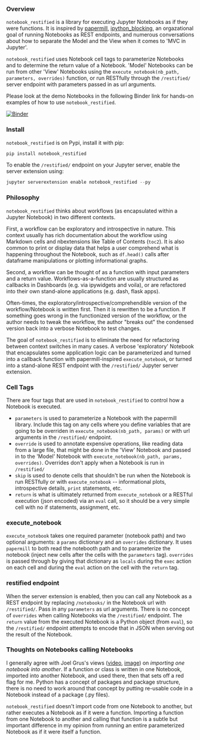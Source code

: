 ### Overview
`notebook_restified` is a library for executing Jupyter Notebooks as if they were functions.  It is inspired by [papermill](https://github.com/nteract/papermill), [ipython_blocking](https://github.com/kafonek/ipython_blocking), an orgazational goal of running Notebooks as REST endpoints, and numerous conversations about how to separate the Model and the View when it comes to 'MVC in Jupyter'.

`notebook_restified` uses Notebook cell tags to parameterize Notebooks and to determine the return value of a Notebook.  'Model' Notebooks can be run from other 'View' Notebooks using the `execute_notebook(nb_path, parameters, overrides)` function, or run RESTfully through the `/restified/` server endpoint with parameters passed in as url arguments.

Please look at the demo Notebooks in the following Binder link for hands-on examples of how to use `notebook_restified`.

[![Binder](https://mybinder.org/badge_logo.svg)](https://mybinder.org/v2/gh/kafonek/notebook_restified/master?filepath=demo)


### Install
`notebook_restified` is on Pypi, install it with pip:

```python
pip install notebook_restified
```

To enable the `/restified/` endpoint on your Jupyter server, enable the server extension using:

```python
jupyter serverextension enable notebook_restified --py
```

### Philosophy
`notebook_restified` thinks about workflows (as encapsulated within a Jupyter Notebook) in two different contexts.  

First, a workflow can be exploratory and introspective in nature.  This context usually has rich documentation about the workflow using Markdown cells and nbextensions like Table of Contents (`toc2`).  It is also common to print or display data that helps a user comprehend what is happening throughout the Notebook, such as `df.head()` calls after dataframe manipulations or plotting informational graphs. 

Second, a workflow can be thought of as a function with input parameters and a return value. Workflows-as-a-function are usually structured as callbacks in Dashboards (e.g. via ipywidgets and voila), or are refactored into their own stand-alone applications (e.g. dash, flask apps).  

Often-times, the exploratory/introspective/comprehendible version of the workflow/Notebook is written first.  Then it is rewritten to be a function.  If something goes wrong in the functionized version of the workflow, or the author needs to tweak the workflow, the author "breaks out" the condensed version back into a verbose Notebook to test changes. 

The goal of `notebook_restified` is to eliminate the need for refactoring between context switches in many cases.  A verbose 'exploratory' Notebook that encapsulates some application logic can be parameterized and turned into a callback function with papermill-inspired `execute_notebook`, or turned into a stand-alone REST endpoint with the `/restified/` Jupyter server extension.


### Cell Tags
There are four tags that are used in `notebook_restified` to control how a Notebook is executed.

 * `parameters` is used to parameterize a Notebook with the papermill library.  Include this tag on any cells where you define variables that are going to be overriden in `execute_notebook(nb_path, params)` or with url arguments in the `/restified/` endpoint.
 * `override` is used to annotate expensive operations, like reading data from a large file, that might be done in the 'View' Notebook and passed in to the 'Model' Notebook with `execute_notebook(nb_path, params, overrides)`.  Overrides don't apply when a Notebook is run in `/restified/`
 * `skip` is used to denote cells that shouldn't be run when the Notebook is run RESTfully or with `execute_notebook` -- informational plots, introspective details, `print` statements, etc.
 * `return` is what is ultimately returned from `execute_notebook` or a RESTful execution (json encoded) via an `eval` call, so it should be a very simple cell with no if statements, assignment, etc.
 
### execute_notebook 
`execute_notebook` takes one required parameter (notebook path) and two optional arguments: a `params` dictionary and an `overrides` dictionary.  It uses `papermill` to both read the notebooth path and to parameterize the notebook (inject new cells after the cells with the `parameters` tag).  `overrides` is passed through by giving that dictionary as `locals` during the `exec` action on each cell and during the `eval` action on the cell with the `return` tag.  

### restified endpoint
When the server extension is enabled, then you can call any Notebook as a REST endpoint by replacing `/notebooks/` in the Notebook url with `/restified/`.  Pass in any `parameters` as url arguments.  There is no concept of `overrides` when calling Notebooks via the `/restified/` endpoint.  The `return` value from the executed Notebook is a Python object (from `eval`), so the `/restified/` endpoint attempts to encode that in JSON when serving out the result of the Notebook.

### Thoughts on Notebooks calling Notebooks
I generally agree with Joel Grus's views ([video](https://youtu.be/7jiPeIFXb6U?t=626), [image](https://i.imgflip.com/2e0pj4.jpg)) on *importing one notebook into another*.  If a function or class is written in one Notebook, imported into another Notebook, and used there, then that sets off a red flag for me.  Python has a concept of packages and package structure, there is no need to work around that concept by putting re-usable code in a Notebook instead of a package (.py files).

`notebook_restified` doesn't import code from one Notebook to another, but rather executes a Notebook as if it were a function.  Importing a function from one Notebook to another and calling that function is a subtle but important difference in my opinion from running an entire parameterized Notebook as if it were itself a function.